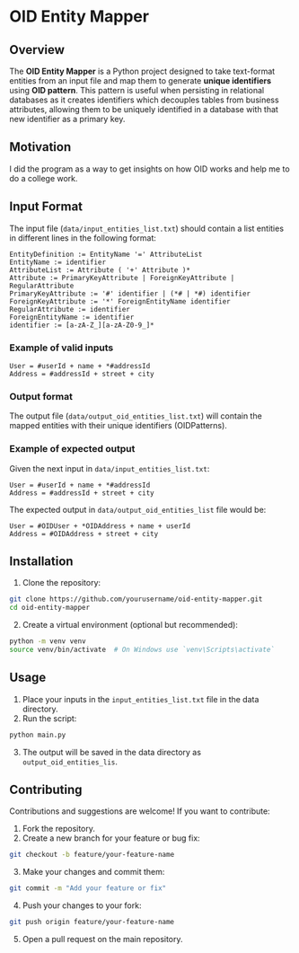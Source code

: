 # OID Entity Mapper

## Overview

The **OID Entity Mapper** is a Python project designed to take text-format entities from an input file and map them to generate **unique identifiers** using **OID pattern**. This pattern is useful when persisting in relational databases as it creates identifiers which decouples tables from business attributes, allowing them to be uniquely identified in a database with that new identifier as a primary key.
## Motivation
I did the program as a way to get insights on how OID works and help me to do a college work.

## Input Format

The input file (`data/input_entities_list.txt`) should contain a list entities in different lines in the following format:
```
EntityDefinition := EntityName '=' AttributeList
EntityName := identifier
AttributeList := Attribute ( '+' Attribute )*
Attribute := PrimaryKeyAttribute | ForeignKeyAttribute | RegularAttribute
PrimaryKeyAttribute := '#' identifier | (*# | *#) identifier
ForeignKeyAttribute := '*' ForeignEntityName identifier
RegularAttribute := identifier
ForeignEntityName := identifier
identifier := [a-zA-Z_][a-zA-Z0-9_]*
```
### Example of valid inputs
```
User = #userId + name + *#addressId
Address = #addressId + street + city
```
### Output format
The output file (`data/output_oid_entities_list.txt`) will contain the mapped entities with their unique identifiers (OIDPatterns).
### Example of expected output
Given the next input in `data/input_entities_list.txt`:
```
User = #userId + name + *#addressId
Address = #addressId + street + city
```
The expected output in `data/output_oid_entities_list` file would be:
```
User = #OIDUser + *OIDAddress + name + userId
Address = #OIDAddress + street + city 
```
## Installation
1. Clone the repository:
```sh
git clone https://github.com/yourusername/oid-entity-mapper.git
cd oid-entity-mapper
```
2. Create a virtual environment (optional but recommended):
```sh
python -m venv venv
source venv/bin/activate  # On Windows use `venv\Scripts\activate`
```
## Usage
1. Place your inputs in the `input_entities_list.txt` file in the data directory.
2. Run the script:
```sh
python main.py
```
3. The output will be saved in the data directory as `output_oid_entities_lis`.

## Contributing
Contributions and suggestions are welcome!  If you want to contribute:
1. Fork the repository.
2. Create a new branch for your feature or bug fix:
```sh
git checkout -b feature/your-feature-name
```
3.  Make your changes and commit them:
```sh
git commit -m "Add your feature or fix"
```
4. Push your changes to your fork:
```sh
git push origin feature/your-feature-name
```
5.  Open a pull request on the main repository.
